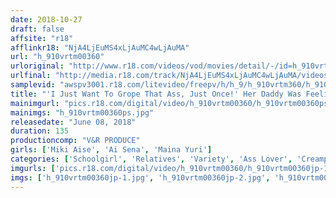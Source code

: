 ```yaml
---
date: 2018-10-27
draft: false
affsite: "r18"
afflinkr18: "NjA4LjEuMS4xLjAuMC4wLjAuMA"
url: "h_910vrtm00360"
urloriginal: "http://www.r18.com/videos/vod/movies/detail/-/id=h_910vrtm00360"
urlfinal: "http://media.r18.com/track/NjA4LjEuMS4xLjAuMC4wLjAuMA/videos/vod/movies/detail/-/id=h_910vrtm00360"
samplevid: "awspv3001.r18.com/litevideo/freepv/h/h_9/h_910vrtm360/h_910vrtm360_dmb_w.mp4"
title: "'I Just Want To Grope That Ass, Just Once!' Her Daddy Was Feeling Horny For His Daughter's Big Ass Every Time He Saw It Wrapped In Black Pantyhose And Her School Uniform, So One Day He Slipped Her Some Date Rape Drugs, And Made His Dreams Cum True By Satisfying Himself With Her Voluptuous Ass And Getting All The Creampie Sex He Could Ever Want!"
mainimgurl: "pics.r18.com/digital/video/h_910vrtm00360/h_910vrtm00360ps.jpg"
mainimgs: "h_910vrtm00360ps.jpg"
releasedate: "June 08, 2018"
duration: 135
productioncomp: "V&R PRODUCE"
girls: ['Miki Aise', 'Ai Sena', 'Maina Yuri']
categories: ['Schoolgirl', 'Relatives', 'Variety', 'Ass Lover', 'Creampie', 'Substance Use', 'Hi-Def']
imgurls: ['pics.r18.com/digital/video/h_910vrtm00360/h_910vrtm00360jp-1.jpg', 'pics.r18.com/digital/video/h_910vrtm00360/h_910vrtm00360jp-2.jpg', 'pics.r18.com/digital/video/h_910vrtm00360/h_910vrtm00360jp-3.jpg', 'pics.r18.com/digital/video/h_910vrtm00360/h_910vrtm00360jp-4.jpg', 'pics.r18.com/digital/video/h_910vrtm00360/h_910vrtm00360jp-5.jpg', 'pics.r18.com/digital/video/h_910vrtm00360/h_910vrtm00360jp-6.jpg', 'pics.r18.com/digital/video/h_910vrtm00360/h_910vrtm00360jp-7.jpg', 'pics.r18.com/digital/video/h_910vrtm00360/h_910vrtm00360jp-8.jpg', 'pics.r18.com/digital/video/h_910vrtm00360/h_910vrtm00360jp-9.jpg', 'pics.r18.com/digital/video/h_910vrtm00360/h_910vrtm00360jp-10.jpg', 'pics.r18.com/digital/video/h_910vrtm00360/h_910vrtm00360jp-11.jpg', 'pics.r18.com/digital/video/h_910vrtm00360/h_910vrtm00360jp-12.jpg', 'pics.r18.com/digital/video/h_910vrtm00360/h_910vrtm00360jp-13.jpg', 'pics.r18.com/digital/video/h_910vrtm00360/h_910vrtm00360jp-14.jpg', 'pics.r18.com/digital/video/h_910vrtm00360/h_910vrtm00360jp-15.jpg', 'pics.r18.com/digital/video/h_910vrtm00360/h_910vrtm00360jp-16.jpg', 'pics.r18.com/digital/video/h_910vrtm00360/h_910vrtm00360jp-17.jpg', 'pics.r18.com/digital/video/h_910vrtm00360/h_910vrtm00360jp-18.jpg', 'pics.r18.com/digital/video/h_910vrtm00360/h_910vrtm00360jp-19.jpg', 'pics.r18.com/digital/video/h_910vrtm00360/h_910vrtm00360jp-20.jpg']
imgs: ['h_910vrtm00360jp-1.jpg', 'h_910vrtm00360jp-2.jpg', 'h_910vrtm00360jp-3.jpg', 'h_910vrtm00360jp-4.jpg', 'h_910vrtm00360jp-5.jpg', 'h_910vrtm00360jp-6.jpg', 'h_910vrtm00360jp-7.jpg', 'h_910vrtm00360jp-8.jpg', 'h_910vrtm00360jp-9.jpg', 'h_910vrtm00360jp-10.jpg', 'h_910vrtm00360jp-11.jpg', 'h_910vrtm00360jp-12.jpg', 'h_910vrtm00360jp-13.jpg', 'h_910vrtm00360jp-14.jpg', 'h_910vrtm00360jp-15.jpg', 'h_910vrtm00360jp-16.jpg', 'h_910vrtm00360jp-17.jpg', 'h_910vrtm00360jp-18.jpg', 'h_910vrtm00360jp-19.jpg', 'h_910vrtm00360jp-20.jpg']
---
```

